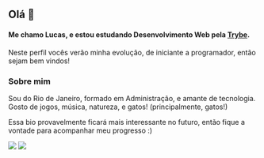 <!--
 Ativar este link! 
![Snake animation](https://github.com/xlucasbitencourt/xlucasbitencourt/blob/output/github-contribution-grid-snake.svg)
-->

## Olá 👋

#### Me chamo Lucas, e estou estudando Desenvolvimento Web pela [Trybe](https://www.betrybe.com/).

Neste perfil vocês verão minha evolução, de iniciante a programador, então sejam bem vindos!

### Sobre mim

Sou do Rio de Janeiro, formado em Administração, e amante de tecnologia.
Gosto de jogos, música, natureza, e gatos! (principalmente, gatos!)

Essa bio provavelmente ficará mais interessante no futuro, então fique a vontade para acompanhar meu progresso :)


[<img src="https://img.shields.io/badge/linkedin-%230077B5.svg?&style=for-the-badge&logo=linkedin&logoColor=white" />](https://www.linkedin.com/in/lucasbitencourt/)  [<img src = "https://img.shields.io/badge/instagram-%23E4405F.svg?&style=for-the-badge&logo=instagram&logoColor=white">](https://www.instagram.com/xlucasbitencourt/) 


<!--isso aqui é um teste

 <img src="https://github.com/pr2tik1/pr2tik1/blob/master/IMAGE-NAME">
-->

<!-- ### Hi 👋
I am recent engineering graduate looking for opportunities and collabaration in projects related to data science and deep learning.
- 🔭 I’m currently working on image classification (also, I am brushing up my data structures and algorithms skills regularly).
- 🌱 I’m currently learning Computer Vision and Deep Learning techniques using PyTorch.
- 🤝 I’m looking to collaborate on data science and deep learning projects. 

![YOUR github stats](https://github-readme-stats.vercel.app/api?username=USERNAME)

[<img src="https://img.shields.io/badge/twitter-%231DA1F2.svg?&style=for-the-badge&logo=twitter&logoColor=white" />](https://twitter.com/USERNAME) [<img src="https://img.shields.io/badge/medium-%2312100E.svg?&style=for-the-badge&logo=medium&logoColor=white" />](https://medium.com/USERNAME)  [<img src="https://img.shields.io/badge/linkedin-%230077B5.svg?&style=for-the-badge&logo=linkedin&logoColor=white" />](https://www.linkedin.com/in/lucasbitencourt/) [<img src = "https://img.shields.io/badge/instagram-%23E4405F.svg?&style=for-the-badge&logo=instagram&logoColor=white">](https://www.instagram.com/xlucasbitencourt/) [<img src = "https://img.shields.io/badge/facebook-%231877F2.svg?&style=for-the-badge&logo=facebook&logoColor=white">](https://www.facebook.com/USERNAME)

-->

<!--
**xlucasbitencourt/xlucasbitencourt** is a ✨ _special_ ✨ repository because its `README.md` (this file) appears on your GitHub profile.

Here are some ideas to get you started:

- 🔭 I’m currently working on ...
- 🌱 I’m currently learning ...
- 👯 I’m looking to collaborate on ...
- 🤔 I’m looking for help with ...
- 💬 Ask me about ...
- 📫 How to reach me: ...
- 😄 Pronouns: ...
- ⚡ Fun fact: ...















-->
